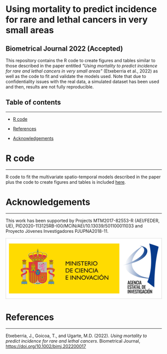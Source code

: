 # Using mortality to predict incidence for rare and lethal cancers in very small areas

Biometrical Journal 2022 (Accepted)
------------------------------------------------------------------------

This repository contains the R code to create figures and tables similar to those described in the paper entitled *"Using mortality to predict incidence for rare and lethal cancers in very small areas"* (Etxeberria et al., 2022) as well as the code to fit and validate the models used. Note that due to confidentiality issues with the real data, a simulated dataset has been used and then, results are not fully reproducible.

## **Table of contents**
------------------------------------------------------------------------

-   [R code](https://github.com/spatialstatisticsupna/Using-mortality-to-predict-incidence-for-rare-and-lethal-cancers-in-very-small-areas#R-code)

-   [References](https://github.com/spatialstatisticsupna/Using-mortality-to-predict-incidence-for-rare-and-lethal-cancers-in-very-small-areas#References)

-   [Acknowledgements](https://github.com/spatialstatisticsupna/Using-mortality-to-predict-incidence-for-rare-and-lethal-cancers-in-very-small-areas#Acknowledgements)

# **R code**
------------------------------------------------------------------------

R code to fit the multivariate spatio-temporal models described in the paper plus the code to create figures and tables is included [here](https://github.com/spatialstatisticsupna/Using-mortality-to-predict-incidence-for-rare-and-lethal-cancers-in-very-small-areas/blob/master/R/).

# **Acknowledgements**
------------------------------------------------------------------------

This work has been supported by Projects MTM2017-82553-R (AEI/FEDER, UE), PID2020-113125RB-I00/MCIN/AEI/10.13039/501100011033 and Proyecto Jóvenes Investigadores PJUPNA2018-11.

[![](https://github.com/spatialstatisticsupna/Multivariate_spatio_temporal_P_spline/raw/master/micin-aei.jpg)](https://github.com/spatialstatisticsupna/Multivariate_spatio_temporal_P_spline/blob/master/micin-aei.jpg)

# **References**
------------------------------------------------------------------------
Etxeberria, J., Goicoa, T., and Ugarte, M.D. (2022). *Using mortality to predict incidence for rare and lethal cancers*. Biometrical Journal, https://doi.org/10.1002/bimj.202200017
